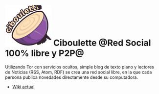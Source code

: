 # ![Logo de Ciboulette](ciboulette.png) Ciboulette @Red Social 100% libre y P2P@

Utilizando Tor con servicios ocultos, simple blog de texto plano y 
lectores de Noticias (RSS, Atom, RDF) se crea una red social libre, en 
la que cada persona publica novedades directamente desde su computadora.

* [Wiki actual](http://wiki.hackcoop.com.ar/Ciboulette)
